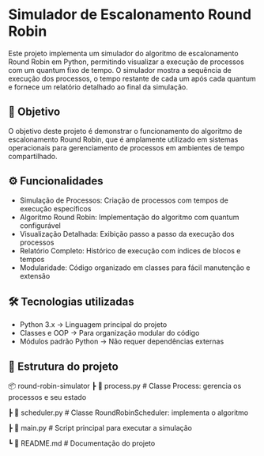 # Simulador de Escalonamento Round Robin
Este projeto implementa um simulador do algoritmo de escalonamento Round Robin em Python, permitindo visualizar a execução de processos com um quantum fixo de tempo. O simulador mostra a sequência de execução dos processos, o tempo restante de cada um após cada quantum e fornece um relatório detalhado ao final da simulação.

## 🎯 Objetivo
O objetivo deste projeto é demonstrar o funcionamento do algoritmo de escalonamento Round Robin, que é amplamente utilizado em sistemas operacionais para gerenciamento de processos em ambientes de tempo compartilhado.

## ⚙️ Funcionalidades
- Simulação de Processos: Criação de processos com tempos de execução específicos
- Algoritmo Round Robin: Implementação do algoritmo com quantum configurável
- Visualização Detalhada: Exibição passo a passo da execução dos processos
- Relatório Completo: Histórico de execução com índices de blocos e tempos
- Modularidade: Código organizado em classes para fácil manutenção e extensão

## 🛠️ Tecnologias utilizadas
- Python 3.x → Linguagem principal do projeto
- Classes e OOP → Para organização modular do código
- Módulos padrão Python → Não requer dependências externas

## 📂 Estrutura do projeto

📦 round-robin-simulator
 ┣ 📜 process.py         # Classe Process: gerencia os processos e seu estado
 
 ┣ 📜 scheduler.py       # Classe RoundRobinScheduler: implementa o algoritmo
 
 ┣ 📜 main.py            # Script principal para executar a simulação
 
 ┗ 📜 README.md          # Documentação do projeto

